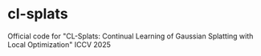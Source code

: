 # cl-splats
Official code for "CL-Splats: Continual Learning of Gaussian Splatting with Local Optimization" ICCV 2025

